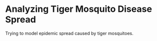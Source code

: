 # Analyzing Tiger Mosquito Disease Spread

Trying to model epidemic spread caused by tiger mosquitoes.
